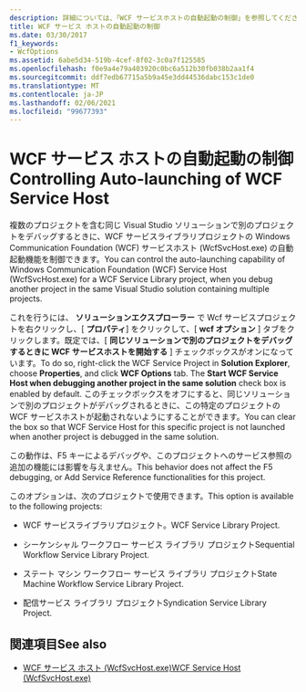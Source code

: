 ```yaml
---
description: 詳細については、「WCF サービスホストの自動起動の制御」を参照してください。
title: WCF サービス ホストの自動起動の制御
ms.date: 03/30/2017
f1_keywords:
- WcfOptions
ms.assetid: 6abe5d34-519b-4cef-8f02-3c0a7f125585
ms.openlocfilehash: f0e9a4e79a403920c0bc6a512b30fb038b2aa1f4
ms.sourcegitcommit: ddf7edb67715a5b9a45e3dd44536dabc153c1de0
ms.translationtype: MT
ms.contentlocale: ja-JP
ms.lasthandoff: 02/06/2021
ms.locfileid: "99677393"
---
```

# <a name="controlling-auto-launching-of-wcf-service-host"></a><span data-ttu-id="1cf3b-103">WCF サービス ホストの自動起動の制御</span><span class="sxs-lookup"><span data-stu-id="1cf3b-103">Controlling Auto-launching of WCF Service Host</span></span>

<span data-ttu-id="1cf3b-104">複数のプロジェクトを含む同じ Visual Studio ソリューションで別のプロジェクトをデバッグするときに、WCF サービスライブラリプロジェクトの Windows Communication Foundation (WCF) サービスホスト (WcfSvcHost.exe) の自動起動機能を制御できます。</span><span class="sxs-lookup"><span data-stu-id="1cf3b-104">You can control the auto-launching capability of Windows Communication Foundation (WCF) Service Host (WcfSvcHost.exe) for a WCF Service Library project, when you debug another project in the same Visual Studio solution containing multiple projects.</span></span>  
  
 <span data-ttu-id="1cf3b-105">これを行うには、 **ソリューションエクスプローラー** で Wcf サービスプロジェクトを右クリックし、[ **プロパティ**] をクリックして、[ **wcf オプション** ] タブをクリックします。既定では、[ **同じソリューションで別のプロジェクトをデバッグするときに WCF サービスホストを開始する** ] チェックボックスがオンになっています。</span><span class="sxs-lookup"><span data-stu-id="1cf3b-105">To do so, right-click the WCF Service Project in **Solution Explorer**, choose **Properties**, and click **WCF Options** tab. The **Start WCF Service Host when debugging another project in the same solution** check box is enabled by default.</span></span> <span data-ttu-id="1cf3b-106">このチェックボックスをオフにすると、同じソリューションで別のプロジェクトがデバッグされるときに、この特定のプロジェクトの WCF サービスホストが起動されないようにすることができます。</span><span class="sxs-lookup"><span data-stu-id="1cf3b-106">You can clear the box so that WCF Service Host for this specific project is not launched when another project is debugged in the same solution.</span></span>  
  
 <span data-ttu-id="1cf3b-107">この動作は、F5 キーによるデバッグや、このプロジェクトへのサービス参照の追加の機能には影響を与えません。</span><span class="sxs-lookup"><span data-stu-id="1cf3b-107">This behavior does not affect the F5 debugging, or Add Service Reference functionalities for this project.</span></span>  
  
 <span data-ttu-id="1cf3b-108">このオプションは、次のプロジェクトで使用できます。</span><span class="sxs-lookup"><span data-stu-id="1cf3b-108">This option is available to the following projects:</span></span>  
  
- <span data-ttu-id="1cf3b-109">WCF サービスライブラリプロジェクト。</span><span class="sxs-lookup"><span data-stu-id="1cf3b-109">WCF Service Library Project.</span></span>  
  
- <span data-ttu-id="1cf3b-110">シーケンシャル ワークフロー サービス ライブラリ プロジェクト</span><span class="sxs-lookup"><span data-stu-id="1cf3b-110">Sequential Workflow Service Library Project.</span></span>  
  
- <span data-ttu-id="1cf3b-111">ステート マシン ワークフロー サービス ライブラリ プロジェクト</span><span class="sxs-lookup"><span data-stu-id="1cf3b-111">State Machine Workflow Service Library Project.</span></span>  
  
- <span data-ttu-id="1cf3b-112">配信サービス ライブラリ プロジェクト</span><span class="sxs-lookup"><span data-stu-id="1cf3b-112">Syndication Service Library Project.</span></span>  
  
## <a name="see-also"></a><span data-ttu-id="1cf3b-113">関連項目</span><span class="sxs-lookup"><span data-stu-id="1cf3b-113">See also</span></span>

- [<span data-ttu-id="1cf3b-114">WCF サービス ホスト (WcfSvcHost.exe)</span><span class="sxs-lookup"><span data-stu-id="1cf3b-114">WCF Service Host (WcfSvcHost.exe)</span></span>](wcf-service-host-wcfsvchost-exe.md)
